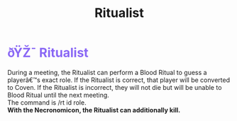 ﻿---
lang: en-US
title: Ritualist
prev: CovenLeader
next: CovenLeader
---
# <font color="#8a68f5">ðŸŽ¯ <b>Ritualist</b></font> <Badge text="Power" type="tip" vertical="middle"/>

During a meeting, the Ritualist can perform a Blood Ritual to guess a playerâ€™s exact role. If the Ritualist is correct, that player will be converted to Coven. If the Ritualist is incorrect, they will not die but will be unable to Blood Ritual until the next meeting.<br>
The command is /rt id role.<br>
<b>With the Necronomicon, the Ritualist can additionally kill.</b>